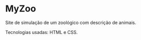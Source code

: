 # MyZoo

Site de simulação de um zoológico com descrição de animais.

Tecnologias usadas: HTML e CSS.
